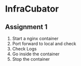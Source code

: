 # InfraCubator

## Assignment 1

1. Start a nginx container
2. Port forward to local and check
3. Check Logs
4. Go inside the container
5. Stop the container
